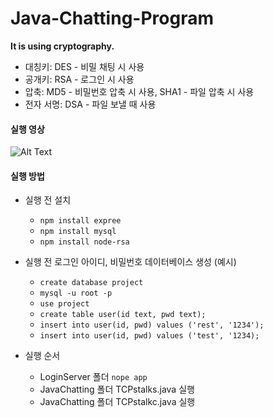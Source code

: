 # Java-Chatting-Program

**It is using cryptography.**
- 대칭키: DES - 비밀 채팅 시 사용
- 공개키: RSA - 로그인 시 사용
- 압축: MD5 - 비밀번호 압축 시 사용, SHA1 - 파일 압축 시 사용
- 전자 서명: DSA - 파일 보낼 때 사용


#### 실행 영상

![Alt Text](https://github.com/LeeSongA/Security-Chatting-Program/blob/master/assets/%EC%8B%A4%ED%96%89%20%EC%98%81%EC%83%81.gif)


#### 실행 방법

- 실행 전 설치
  - `npm install expree`
  - `npm install mysql`
  - `npm install node-rsa`
  
- 실행 전 로그인 아이디, 비밀번호 데이터베이스 생성 (예시)
  - `create database project`
  - `mysql -u root -p`
  - `use project`
  - `create table user(id text, pwd text);`
  - `insert into user(id, pwd) values ('rest', '1234');`
  - `insert into user(id, pwd) values ('test', '1234);`

- 실행 순서
  - LoginServer 폴더 `nope app`
  - JavaChatting 폴더 TCPstalks.java 실행
  - JavaChatting 폴더 TCPstalkc.java 실행
